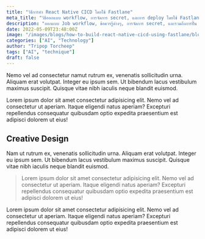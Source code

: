 ```yaml
---
title: "วิธีการทำ React Native CICD โดยใช้ Fastlane"
meta_title: "วิธีออกแบบ workflow, การจัดการ secret, และการ deploy โดยใช้ Fastlane"
description: "ออกแบบ Job workflow, ข้อควรรู้ต่างๆ, การจัดการ secret, และรวมถึงการปั้น pipeline โดยใช้ Fastlane"
date: 2022-05-09T23:48:00Z
image: "/images/blogs/how-to-build-react-native-cicd-using-fastlane/blog-cover.png"
categories: ["AI", "Technology"]
author: "Tripop Torcheep"
tags: ["AI", "technique"]
draft: false
---
```


Nemo vel ad consectetur namut rutrum ex, venenatis sollicitudin urna. Aliquam erat volutpat. Integer eu ipsum sem. Ut bibendum lacus vestibulum maximus suscipit. Quisque vitae nibh iaculis neque blandit euismod.

Lorem ipsum dolor sit amet consectetur adipisicing elit. Nemo vel ad consectetur ut aperiam. Itaque eligendi natus aperiam? Excepturi repellendus consequatur quibusdam optio expedita praesentium est adipisci dolorem ut eius!

## Creative Design

Nam ut rutrum ex, venenatis sollicitudin urna. Aliquam erat volutpat. Integer eu ipsum sem. Ut bibendum lacus vestibulum maximus suscipit. Quisque vitae nibh iaculis neque blandit euismod.

> Lorem ipsum dolor sit amet consectetur adipisicing elit. Nemo vel ad consectetur ut aperiam. Itaque eligendi natus aperiam? Excepturi repellendus consequatur quibusdam optio expedita praesentium est adipisci dolorem ut eius!

Lorem ipsum dolor sit amet consectetur adipisicing elit. Nemo vel ad consectetur ut aperiam. Itaque eligendi natus aperiam? Excepturi repellendus consequatur quibusdam optio expedita praesentium est adipisci dolorem ut eius!
